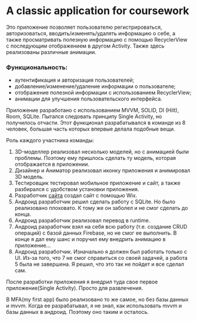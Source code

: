 # A classic application for coursework
Это приложение позволяет пользователю регистрироваться, авторизоваться, вводить/изменять/удалять информацию о себе, а также просматривать полезную информацию с помощью RecyclerView с последующим отображением в другом Activity. Также здесь реализованы различные анимации.
### Функциональность:
- аутентификация и авторизация пользователей;
- добавление/изменение/удаление информации о пользователе;
- отображение полезной информации с использованием RecyclerView;
- анимации для улучшения пользовательского интерфейса.

Приложение разработано с использованием MVVM, SOLID, DI (Hilt), Room, SQLite. Пытался следовать принципу Single Activity, но получилось отчасти. Этот функционал разрабатывался в команде из 8 человек, большая часть которых впервые делала подобные вещи.

Роль каждого участника команды:
1. 3D-моделлер реализовал несколько моделей, но с анимацией были проблемы. Поэтому ему пришлось сделать ту модель, которая отображается в приложении.
2. Дизайнер и Аниматор реализовал иконку приложения и анимировал 3D модель.
3. Тестировщик тестировал мобильное приложение и сайт, а также разбирался с удобством установки приложения.
4. Разработчик [сайта](https://olimpiaprj.wixsite.com/my-site) создал сайт с помощью Wix.
5. Андроид разработчик решил сделать работу с SQLite. Но было реализовано плоховато. К тому же он заболел и не смог сделать до конца.
6. Андроид разработчик реализовал перевод в runtime.
7. Андроид разработчик взял на себя всю работу (т.е. создание CRUD операций) с базой данных Firebase, но не смог ее выполнить. В конце я дал ему шанс и поручил ему внедрить анимацию в приложение...
8. Андроид разработчик. Изначально я должен был работать только с UI. Из-за того, что 7 не смог справиться со своей задачей, а работа 5 была не завершена. Я решил, что это так не пойдет и все сделал сам.

После разработки приложения я внедрил туда свое первое приложение(Single Activity). Просто для развлечения.

В MFA(my first app) было реализовано то же самое, но без базы данных и mvvm. Когда ее разрабатывал, я не знал, как использовать mvvm и базы данных в андроид. Поэтому оно таким и осталось.
